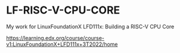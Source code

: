 # LF-RISC-V-CPU-CORE
My work for LinuxFoundationX LFD111x: Building a RISC-V CPU Core

https://learning.edx.org/course/course-v1:LinuxFoundationX+LFD111x+3T2022/home
